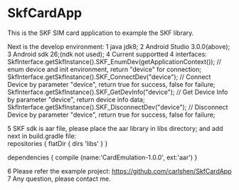 # SkfCardApp

This is the SKF SIM card application to example the SKF library.

Next is the develop environment:
1 java jdk8;
2 Android Studio 3.0.0(above);
3 Android sdk 26;(ndk not used);
4 Current supportted 4 interfaces:
  SkfInterface.getSkfInstance().SKF_EnumDev(getApplicationContext()); // enum device and init environment, return "device" for connection;
  SkfInterface.getSkfInstance().SKF_ConnectDev("device"); // Connect Device by parameter "device", return true for success, false for failure;
  SkfInterface.getSkfInstance().SKF_GetDevInfo("device"); // Get Device Info by parameter "device", return device info data;
  SkfInterface.getSkfInstance().SKF_DisconnectDev("device"); // Disconnect Device by parameter "device", return true for success, false for failure;

5 SKF sdk is aar file, please place the aar library in libs directory;
  and add next in build.gradle file:  
repositories {
    flatDir {
        dirs 'libs'
    }
}

dependencies {
    compile (name:'CardEmulation-1.0.0', ext:'aar')
}

6 Please refer the example project: https://github.com/carlshen/SkfCardApp
7 Any question, please contact me.

